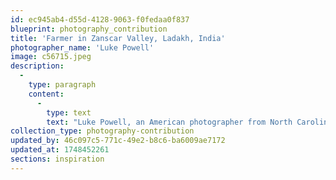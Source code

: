 ```yaml
---
id: ec945ab4-d55d-4128-9063-f0fedaa0f837
blueprint: photography_contribution
title: 'Farmer in Zanscar Valley, Ladakh, India'
photographer_name: 'Luke Powell'
image: c56715.jpeg
description:
  -
    type: paragraph
    content:
      -
        type: text
        text: "Luke Powell, an American photographer from North Carolina, spent six years photographing in the Fertile Crescent  --  birthplace of agriculture and domestication  --  from the late 1970's to the early 1980's, creating his famous Afghan Folio. Luke was a master of the golden mean and also one of the few photographers who made dye-transfer prints. He exhibited widely across the planet.  "
collection_type: photography-contribution
updated_by: 46c097c5-771c-49e2-b8c6-ba6009ae7172
updated_at: 1748452261
sections: inspiration
---
```

